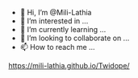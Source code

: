 - 👋 Hi, I’m @Mili-Lathia
- 👀 I’m interested in ...
- 🌱 I’m currently learning ...
- 💞️ I’m looking to collaborate on ...
- 📫 How to reach me ...

https://mili-lathia.github.io/Twidope/

<!---
Mili-Lathia/Mili-Lathia is a ✨ special ✨ repository because its `README.md` (this file) appears on your GitHub profile.
You can click the Preview link to take a look at your changes.
--->
